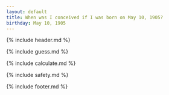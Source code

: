 ```yaml
---
layout: default
title: When was I conceived if I was born on May 10, 1905?
birthday: May 10, 1905
---
```


{% include header.md %}

{% include guess.md %}

{% include calculate.md %}

{% include safety.md %}

{% include footer.md %}



